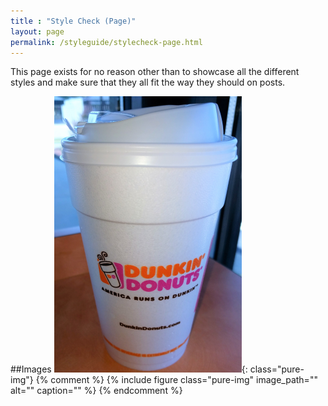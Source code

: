 ```yaml
---
title : "Style Check (Page)"
layout: page
permalink: /styleguide/stylecheck-page.html
---
```


This page exists for no reason other than to showcase all the different styles and make sure that they all fit the way they should on posts.

##Images
![Essential Asset](/img/2017-09-14_EssentialAsset.png 'Essential Asset'){: class="pure-img"}
{% comment %}
{% include figure class="pure-img" image_path="" alt="" caption="" %}
{% endcomment %}